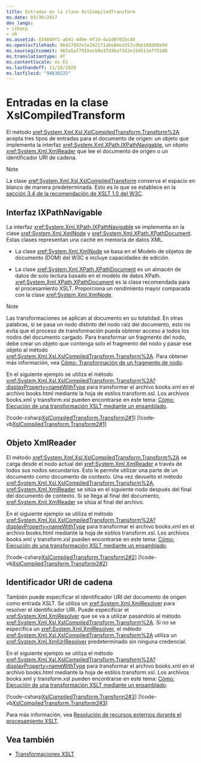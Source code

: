 ```yaml
---
title: Entradas en la clase XslCompiledTransform
ms.date: 03/30/2017
dev_langs:
- csharp
- vb
ms.assetid: 834049f1-ab41-449e-9f10-4a1d0701bc48
ms.openlocfilehash: 06427097e1e242171abe84ea557cdbb108d98a9d
ms.sourcegitcommit: 965a5af7918acb0a3fd3baf342e15d511ef75188
ms.translationtype: HT
ms.contentlocale: es-ES
ms.lasthandoff: 11/18/2020
ms.locfileid: "94830225"
---
```

# <a name="inputs-to-the-xslcompiledtransform-class"></a>Entradas en la clase XslCompiledTransform
El método <xref:System.Xml.Xsl.XslCompiledTransform.Transform%2A> acepta tres tipos de entradas para el documento de origen: un objeto que implementa la interfaz <xref:System.Xml.XPath.IXPathNavigable>, un objeto <xref:System.Xml.XmlReader> que lee el documento de origen o un identificador URI de cadena.  
  
> [!NOTE]
> La clase <xref:System.Xml.Xsl.XslCompiledTransform> conserva el espacio en blanco de manera predeterminada. Esto es lo que se establece en la [sección 3.4 de la recomendación de XSLT 1.0 del W3C](https://www.w3.org/TR/xslt.html#strip).  
  
## <a name="ixpathnavigable-interface"></a>Interfaz IXPathNavigable  
 La interfaz <xref:System.Xml.XPath.IXPathNavigable> se implementa en la clase <xref:System.Xml.XmlNode> y <xref:System.Xml.XPath.XPathDocument>. Estas clases representan una caché en memoria de datos XML.  
  
- La clase <xref:System.Xml.XmlNode> se basa en el Modelo de objetos de documento (DOM) del W3C e incluye capacidades de edición.  
  
- La clase <xref:System.Xml.XPath.XPathDocument> es un almacén de datos de solo lectura basado en el modelo de datos XPath. <xref:System.Xml.XPath.XPathDocument> es la clase recomendada para el procesamiento XSLT. Proporciona un rendimiento mayor comparada con la clase <xref:System.Xml.XmlNode>.  
  
> [!NOTE]
> Las transformaciones se aplican al documento en su totalidad. En otras palabras, si se pasa un nodo distinto del nodo raíz del documento, esto no evita que el proceso de transformación pueda obtener acceso a todos los nodos del documento cargado. Para transformar un fragmento del nodo, debe crear un objeto que contenga solo el fragmento del nodo y pasar ese objeto al método <xref:System.Xml.Xsl.XslCompiledTransform.Transform%2A>. Para obtener más información, vea [Cómo: Transformación de un fragmento de nodo](how-to-transform-a-node-fragment.md).  
  
 En el siguiente ejemplo se utiliza el método <xref:System.Xml.Xsl.XslCompiledTransform.Transform%2A?displayProperty=nameWithType> para transformar el archivo books.xml en el archivo books.html mediante la hoja de estilos transform.xsl. Los archivos books.xml y transform.xsl pueden encontrarse en este tema: [Cómo: Ejecución de una transformación XSLT mediante un ensamblado](how-to-perform-an-xslt-transformation-by-using-an-assembly.md).  
  
 [!code-csharp[XslCompiledTransform.Transform2#1](../../../../samples/snippets/csharp/VS_Snippets_Data/XslCompiledTransform.Transform2/CS/Program.cs#1)]
 [!code-vb[XslCompiledTransform.Transform2#1](../../../../samples/snippets/visualbasic/VS_Snippets_Data/XslCompiledTransform.Transform2/VB/Module1.vb#1)]  
  
## <a name="xmlreader-object"></a>Objeto XmlReader  
 El método <xref:System.Xml.Xsl.XslCompiledTransform.Transform%2A> se carga desde el nodo actual del <xref:System.Xml.XmlReader> a través de todos sus nodos secundarios. Esto le permite utilizar una parte de un documento como documento de contexto. Una vez devuelto el método <xref:System.Xml.Xsl.XslCompiledTransform.Transform%2A>, <xref:System.Xml.XmlReader> se sitúa en el siguiente nodo después del final del documento de contexto. Si se llega al final del documento, <xref:System.Xml.XmlReader> se sitúa al final del archivo.  
  
 En el siguiente ejemplo se utiliza el método <xref:System.Xml.Xsl.XslCompiledTransform.Transform%2A?displayProperty=nameWithType> para transformar el archivo books.xml en el archivo books.html mediante la hoja de estilos transform.xsl. Los archivos books.xml y transform.xsl pueden encontrarse en este tema: [Cómo: Ejecución de una transformación XSLT mediante un ensamblado](how-to-perform-an-xslt-transformation-by-using-an-assembly.md).  
  
 [!code-csharp[XslCompiledTransform.Transform2#2](../../../../samples/snippets/csharp/VS_Snippets_Data/XslCompiledTransform.Transform2/CS/Program.cs#2)]
 [!code-vb[XslCompiledTransform.Transform2#2](../../../../samples/snippets/visualbasic/VS_Snippets_Data/XslCompiledTransform.Transform2/VB/Module1.vb#2)]  
  
## <a name="string-uri"></a>Identificador URI de cadena  
 También puede especificar el identificador URI del documento de origen como entrada XSLT. Se utiliza un <xref:System.Xml.XmlResolver> para resolver el identificador URI. Puede especificar el <xref:System.Xml.XmlResolver> que se va a utilizar pasándolo al método <xref:System.Xml.Xsl.XslCompiledTransform.Transform%2A>. Si no se especifica un <xref:System.Xml.XmlResolver>, el método <xref:System.Xml.Xsl.XslCompiledTransform.Transform%2A> utiliza un <xref:System.Xml.XmlUrlResolver> predeterminado sin ninguna credencial.  
  
 En el siguiente ejemplo se utiliza el método <xref:System.Xml.Xsl.XslCompiledTransform.Transform%2A?displayProperty=nameWithType> para transformar el archivo books.xml en el archivo books.html mediante la hoja de estilos transform.xsl. Los archivos books.xml y transform.xsl pueden encontrarse en este tema: [Cómo: Ejecución de una transformación XSLT mediante un ensamblado](how-to-perform-an-xslt-transformation-by-using-an-assembly.md).  
  
 [!code-csharp[XslCompiledTransform.Transform2#3](../../../../samples/snippets/csharp/VS_Snippets_Data/XslCompiledTransform.Transform2/CS/Program.cs#3)]
 [!code-vb[XslCompiledTransform.Transform2#3](../../../../samples/snippets/visualbasic/VS_Snippets_Data/XslCompiledTransform.Transform2/VB/Module1.vb#3)]  
  
 Para más información, vea [Resolución de recursos externos durante el procesamiento XSLT](resolving-external-resources-during-xslt-processing.md).  
  
## <a name="see-also"></a>Vea también

- [Transformaciones XSLT](xslt-transformations.md)
